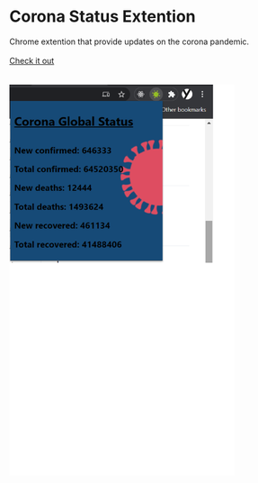 # Corona Status Extention
Chrome extention that provide updates on the corona pandemic.
<br/>
<br/>
[Check it out](https://chrome.google.com/webstore/detail/corona-virus-status/fbpdcbgamgnpkabkdclggnfkglpedgic?utm_campaign=en&utm_source=en-ha-na-us-bk-ext&utm_medium=ha)
<br/>
<br/>
<br/>
<img src="./preview.png" width="400px" />
